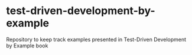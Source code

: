 # test-driven-development-by-example
Repository to keep track examples presented in Test-Driven Development by Example book
